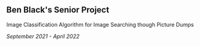 ## Ben Black's Senior Project
Image Classification Algorithm for Image Searching though Picture Dumps

*September 2021 - April 2022*

